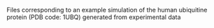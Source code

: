 Files corresponding to an example simulation of the human ubiquitine protein (PDB code: 1UBQ) generated from experimental data
